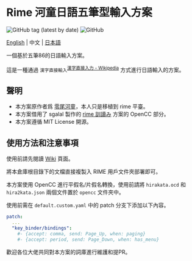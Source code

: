 # Rime 河童日語五筆型輸入方案

![GitHub tag (latest by date)](https://img.shields.io/github/v/tag/momijineko/Rime-KappaJP) ![GitHub](https://img.shields.io/github/license/momijineko/Rime-KappaJP)

[English](https://github.com/momijineko/Rime-KappaJP/blob/master/README.md) | 中文 | [日本語](https://github.com/momijineko/Rime-KappaJP/blob/master/README_ja.md)

一個基於五筆86的日語輸入方案。

這是一種通過 `漢字直接輸入`<sup>[漢字直接入力 - Wikipedia](https://ja.wikipedia.org/wiki/漢字直接入力)</sup> 方式進行日語輸入的方案。

## 聲明

- 本方案原作者爲 [零尾河童](https://github.com/zerobikappa/rime-kappajp86)，本人只是移植到 rime 平臺。
- 本方案借用了 sgalal 製作的 [rime 訓讀み](https://github.com/sgalal/rime-kunyomi) 方案的 OpenCC 部分。
- 本方案遵循 MIT License 開源。

## 使用方法和注意事項

使用前請先閱讀 [Wiki](https://github.com/momijineko/Rime-KappaJP/wiki) 頁面。

將本倉庫根目錄下的文檔直接複製入 RIME 用戶文件夾部署即可。

本方案使用 OpenCC 進行平假名/片假名轉換，使用前請將 `hirakata.ocd` 和 `hira2kata.json` 兩個文件置於 `opencc` 文件夾中。

使用前需在 `default.custom.yaml` 中的 patch 分支下添加以下內容。

```yaml
patch:
  ...
  "key_binder/bindings":
    #- {accept: comma, send: Page_Up, when: paging}
    #- {accept: period, send: Page_Down, when: has_menu}
```

歡迎各位大佬共同對本方案的詞庫進行維護和提PR。
